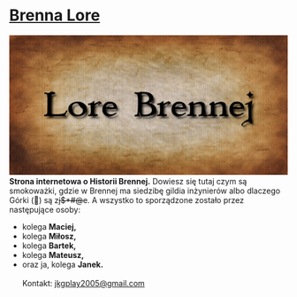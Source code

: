 
# [Brenna Lore](https://jkgplay.github.io/Lore-Brennej/)
![Brenna Lore logo](img/social_prev.png)
**Strona internetowa o Historii Brennej.** Dowiesz się tutaj czym są smokoważki, gdzie w Brennej ma siedzibę gildia inżynierów albo dlaczego Górki (&#x1F922;) są z<del>j$*#@</del>e. A wszystko to sporządzone zostało przez następujące osoby:
* kolega **Maciej,**
* kolega **Miłosz,**
* kolega **Bartek,**
* kolega **Mateusz,**
* oraz ja, kolega **Janek.**
<br><br>
Kontakt: jkgplay2005@gmail.com
